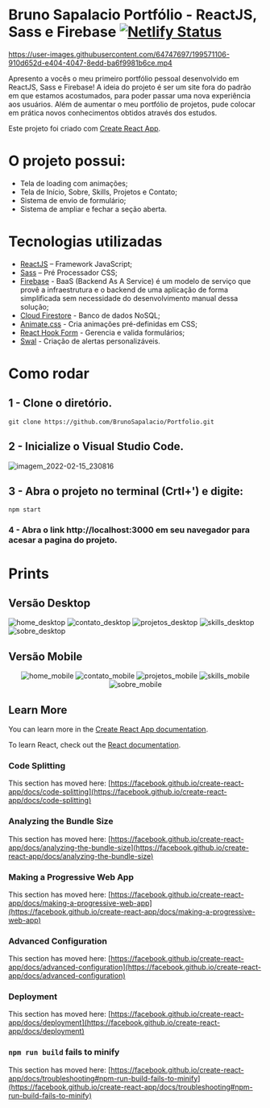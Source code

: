 # Bruno Sapalacio Portfólio - ReactJS, Sass e Firebase [![Netlify Status](https://api.netlify.com/api/v1/badges/da4ebae3-d5ac-405e-9865-2e2359ad6368/deploy-status)](https://app.netlify.com/sites/brunosapalacio/deploys)



https://user-images.githubusercontent.com/64747697/199571106-910d652d-e404-4047-8edd-ba6f9981b6ce.mp4




Apresento a vocês o meu primeiro portfólio pessoal desenvolvido em ReactJS, Sass e Firebase! A ideia do projeto é ser um site fora do padrão em que estamos acostumados, para poder passar uma nova experiência aos usuários. Além de aumentar o meu portfólio de projetos, pude colocar em prática novos conhecimentos obtidos através dos estudos.

Este projeto foi criado com [Create React App](https://github.com/facebook/create-react-app).
# O projeto possui: 
- Tela de loading com animações;
- Tela de Início, Sobre, Skills, Projetos e Contato;
- Sistema de envio de formulário;
- Sistema de ampliar e fechar a seção aberta.

# Tecnologias utilizadas
- [ReactJS](https://pt-br.reactjs.org/) – Framework JavaScript;
- [Sass](https://sass-lang.com/) – Pré Processador CSS;
- [Firebase](https://firebase.google.com/) - BaaS (Backend As A Service) é um modelo de serviço que provê a infraestrutura e o backend de uma aplicação de forma simplificada sem necessidade do desenvolvimento manual dessa solução; 
- [Cloud Firestore](https://firebase.google.com/products/firestore?hl=pt-br&gclid=Cj0KCQjw3eeXBhD7ARIsAHjssr9wNpPcR5qdcIwL2ZCGVcwOrwgyBNKueys3jXiXMGkFc_8IcLi-sU8aAr7IEALw_wcB&gclsrc=aw.ds) - Banco de dados NoSQL;
- [Animate.css](https://animate.style/) - Cria animações pré-definidas em CSS;
- [React Hook Form](https://react-hook-form.com/) - Gerencia e valida formulários; 
- [Swal](https://sweetalert2.github.io/) - Criação de alertas personalizáveis. 

# Como rodar

## 1 - Clone o diretório.
```shell
git clone https://github.com/BrunoSapalacio/Portfolio.git
```
## 2 - Inicialize o Visual Studio Code.

![imagem_2022-02-15_230816](https://user-images.githubusercontent.com/64747697/154182802-2002da45-bf9e-483b-81c2-255474be9028.png)

## 3 - Abra o projeto no terminal (Crtl+') e digite:
```shell
npm start
```

### 4 - Abra o link http://localhost:3000 em seu navegador para acesar a pagina do projeto.

# Prints
## Versão Desktop
![home_desktop](https://user-images.githubusercontent.com/64747697/199564076-1d31c202-f2e4-48b7-80dc-2f21852fb993.png)
![contato_desktop](https://user-images.githubusercontent.com/64747697/199564074-4c056e74-34f7-4658-884e-6433246e3e48.png)
![projetos_desktop](https://user-images.githubusercontent.com/64747697/199564080-ad096cd1-9879-4665-bc87-a7b1ba304ba7.png)
![skills_desktop](https://user-images.githubusercontent.com/64747697/201246877-35b2b0f3-04b9-4b1c-bf26-497edbdf40e9.png)
![sobre_desktop](https://user-images.githubusercontent.com/64747697/199564084-c178ed8b-7307-415b-ae34-48981e67a6bd.png)

## Versão Mobile
<div align="center">

![home_mobile](https://user-images.githubusercontent.com/64747697/199564264-9f90e8b7-ab87-4131-ac7e-4d80f8ccc3aa.png)
![contato_mobile](https://user-images.githubusercontent.com/64747697/199564258-3cd9e6f9-2157-4045-bd50-141d81b2a0cc.png)
![projetos_mobile](https://user-images.githubusercontent.com/64747697/199564265-eaec32dc-b90f-4e4b-80a9-f9b12c91d482.png)
![skills_mobile](https://user-images.githubusercontent.com/64747697/201246904-9504c9e7-41a4-4f73-afce-865d174167cd.png)
![sobre_mobile](https://user-images.githubusercontent.com/64747697/199564274-be3ed896-2166-4f96-85df-a0e6f5395013.png)

</div>

## Learn More

You can learn more in the [Create React App documentation](https://facebook.github.io/create-react-app/docs/getting-started).

To learn React, check out the [React documentation](https://reactjs.org/).

### Code Splitting

This section has moved here: [https://facebook.github.io/create-react-app/docs/code-splitting](https://facebook.github.io/create-react-app/docs/code-splitting)

### Analyzing the Bundle Size

This section has moved here: [https://facebook.github.io/create-react-app/docs/analyzing-the-bundle-size](https://facebook.github.io/create-react-app/docs/analyzing-the-bundle-size)

### Making a Progressive Web App

This section has moved here: [https://facebook.github.io/create-react-app/docs/making-a-progressive-web-app](https://facebook.github.io/create-react-app/docs/making-a-progressive-web-app)

### Advanced Configuration

This section has moved here: [https://facebook.github.io/create-react-app/docs/advanced-configuration](https://facebook.github.io/create-react-app/docs/advanced-configuration)

### Deployment

This section has moved here: [https://facebook.github.io/create-react-app/docs/deployment](https://facebook.github.io/create-react-app/docs/deployment)

### `npm run build` fails to minify

This section has moved here: [https://facebook.github.io/create-react-app/docs/troubleshooting#npm-run-build-fails-to-minify](https://facebook.github.io/create-react-app/docs/troubleshooting#npm-run-build-fails-to-minify)
